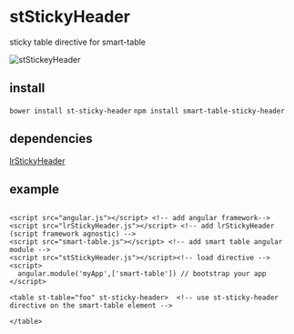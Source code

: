 # stStickyHeader
sticky table directive for smart-table

![stStickeyHeader](http://i.imgur.com/ocN250H.gif)

## install 

``bower install st-sticky-header``
``npm install smart-table-sticky-header``

## dependencies

[lrStickyHeader](https://github.com/lorenzofox3/lrStickyHeader)

## example

```Markup

<script src="angular.js"></script> <!-- add angular framework-->
<script src="lrStickyHeader.js"></script> <!-- add lrStickyHeader (script framework agnostic) --> 
<script src="smart-table.js"></script> <!-- add smart table angular module --> 
<script src="stStickyHeader.js"></script><!-- load directive --> 
<script>
  angular.module('myApp',['smart-table']) // bootstrap your app 
</script>

<table st-table="foo" st-sticky-header>  <!-- use st-sticky-header directive on the smart-table element -->

</table>
```
